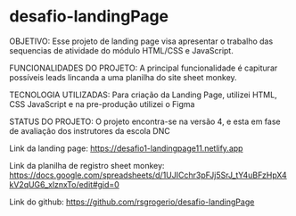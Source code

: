 # desafio-landingPage

OBJETIVO:
Esse projeto de landing page visa apresentar o trabalho das sequencias de atividade do módulo HTML/CSS e JavaScript.

FUNCIONALIDADES DO PROJETO:
A principal funcionalidade é capiturar possíveis leads lincanda a uma planilha do site sheet monkey.

TECNOLOGIA UTILIZADAS:
Para criação da Landing Page, utilizei HTML, CSS JavaScript e na pre-produção utilizei o Figma

STATUS DO PROJETO:
O projeto encontra-se na versão 4, e esta em fase de avaliação dos instrutores da escola DNC

Link da landing page:
https://desafio1-landingpage11.netlify.app

Link da planilha de registro sheet monkey:
https://docs.google.com/spreadsheets/d/1UJICchr3pFJj5SrJ_tY4uBFzHpX4kV2qUG6_xlznxTo/edit#gid=0

Link do github:
https://github.com/rsgrogerio/desafio-landingPage
